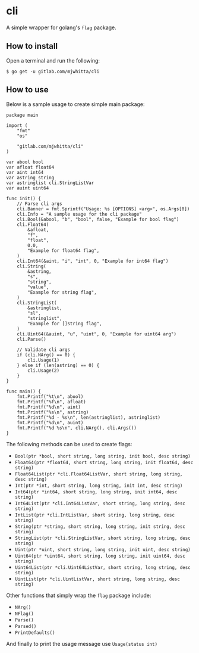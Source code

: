 # cli

A simple wrapper for golang's `flag` package.

## How to install

Open a terminal and run the following:

```
$ go get -u gitlab.com/mjwhitta/cli
```

## How to use

Below is a sample usage to create simple main package:

```
package main

import (
    "fmt"
    "os"

    "gitlab.com/mjwhitta/cli"
)

var abool bool
var afloat float64
var aint int64
var astring string
var astringlist cli.StringListVar
var auint uint64

func init() {
    // Parse cli args
    cli.Banner = fmt.Sprintf("Usage: %s [OPTIONS] <arg>", os.Args[0])
    cli.Info = "A sample usage for the cli package"
    cli.Bool(&abool, "b", "bool", false, "Example for bool flag")
    cli.Float64(
        &afloat,
        "f",
        "float",
        0.0,
        "Example for float64 flag",
    )
    cli.Int64(&aint, "i", "int", 0, "Example for int64 flag")
    cli.String(
        &astring,
        "s",
        "string",
        "value",
        "Example for string flag",
    )
    cli.StringList(
        &astringlist,
        "sl",
        "stringlist",
        "Example for []string flag",
    )
    cli.Uint64(&auint, "u", "uint", 0, "Example for uint64 arg")
    cli.Parse()

    // Validate cli args
    if (cli.NArg() == 0) {
        cli.Usage(1)
    } else if (len(astring) == 0) {
        cli.Usage(2)
    }
}

func main() {
    fmt.Printf("%t\n", abool)
    fmt.Printf("%f\n", afloat)
    fmt.Printf("%d\n", aint)
    fmt.Printf("%s\n", astring)
    fmt.Printf("%d - %s\n", len(astringlist), astringlist)
    fmt.Printf("%d\n", auint)
    fmt.Printf("%d %s\n", cli.NArg(), cli.Args())
}
```

The following methods can be used to create flags:

- `Bool(ptr *bool, short string, long string, init bool, desc string)`
- `Float64(ptr *float64, short string, long string, init float64, desc string)`
- `Float64List(ptr *cli.Float64ListVar, short string, long string, desc string)`
- `Int(ptr *int, short string, long string, init int, desc string)`
- `Int64(ptr *int64, short string, long string, init int64, desc string)`
- `Int64List(ptr *cli.Int64ListVar, short string, long string, desc string)`
- `IntList(ptr *cli.IntListVar, short string, long string, desc string)`
- `String(ptr *string, short string, long string, init string, desc string)`
- `StringList(ptr *cli.StringListVar, short string, long string, desc string)`
- `Uint(ptr *uint, short string, long string, init uint, desc string)`
- `Uint64(ptr *uint64, short string, long string, init uint64, desc string)`
- `Uint64List(ptr *cli.Uint64ListVar, short string, long string, desc string)`
- `UintList(ptr *cli.UintListVar, short string, long string, desc string)`

Other functions that simply wrap the `flag` package include:

- `NArg()`
- `NFlag()`
- `Parse()`
- `Parsed()`
- `PrintDefaults()`

And finally to print the usage message use `Usage(status int)`
